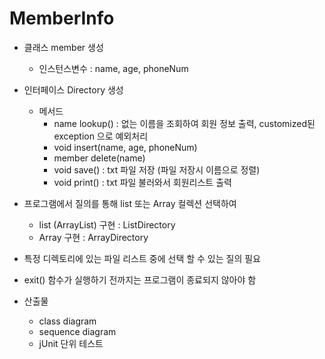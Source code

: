 # MemberInfo

- 클래스 member 생성
  - 인스턴스변수 : name, age, phoneNum
  
- 인터페이스 Directory 생성
  - 메서드
    - name lookup() : 없는 이름을 조회하여 회원 정보 출력, customized된 exception 으로 예외처리
    - void insert(name, age, phoneNum)
    - member delete(name)
    - void save() : txt 파일 저장 (파일 저장시 이름으로 정렬)
    - void print() : txt 파일 불러와서 회원리스트 출력
    
- 프로그램에서 질의를 통해 list 또는 Array 컬렉션 선택하여 
  - list (ArrayList) 구현 : ListDirectory 
  - Array 구현 : ArrayDirectory 
  
- 특정 디렉토리에 있는 파일 리스트 중에 선택 할 수 있는 질의 필요
- exit() 함수가 실행하기 전까지는 프로그램이 종료되지 않아야 함

- 산출물
  - class diagram 
  - sequence diagram
  - jUnit 단위 테스트
